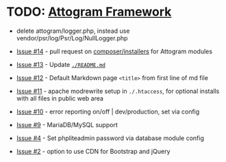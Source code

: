 # TODO: [Attogram Framework](https://github.com/attogram/attogram)

* delete attogram/logger.php, instead use vendor/psr/log/Psr/Log/NullLogger.php

* [Issue #14](https://github.com/attogram/attogram/issues/14) - pull request on [composer/installers](https://github.com/composer/installers/) for Attogram modules

* [Issue #13](https://github.com/attogram/attogram/issues/13) - Update [`./README.md`](./README.md)

* [Issue #12](https://github.com/attogram/attogram/issues/12) - Default Markdown page `<title>` from first line of md file

* [Issue #11](https://github.com/attogram/attogram/issues/11) - apache modrewrite setup in `./.htaccess`, for optional installs with all files in public web area

* [Issue #10](https://github.com/attogram/attogram/issues/10) - error reporting on/off | dev/production, set via config

* [Issue #9](https://github.com/attogram/attogram/issues/9) - MariaDB/MySQL support

* [Issue #4](https://github.com/attogram/attogram/issues/4) - Set phpliteadmin password via database module config

* [Issue #2](https://github.com/attogram/attogram/issues/2) - option to use CDN for Bootstrap and jQuery
